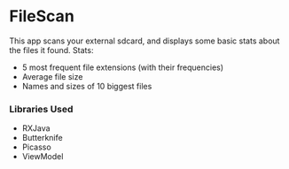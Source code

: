 # FileScan
This app scans your external sdcard, and displays some basic stats about the files it found. 
Stats: 
* 5 most frequent file extensions (with their frequencies)
* Average file size
* Names and sizes of 10 biggest files

### Libraries Used ###
* RXJava
* Butterknife
* Picasso
* ViewModel
